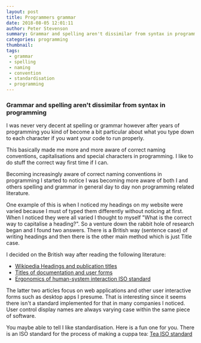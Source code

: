 ```yaml
---
layout: post
title: Programmers grammar
date: 2018-08-05 12:01:11
author: Peter Stevenson
summary: Grammar and spelling aren't dissimilar from syntax in programming.
categories: programming
thumbnail:
tags:
 - grammar
 - spelling
 - naming
 - convention
 - standardisation
 - programming
---
```


### Grammar and spelling aren't dissimilar from syntax in programming

I was never very decent at spelling or grammar however after years of programming you kind of become a bit particular about what you type down to each character if you want your code to run properly.

This basically made me more and more aware of correct naming conventions, capitalisations and special characters in programming. I like to do stuff the correct way first time if I can.

Becoming increasingly aware of correct naming conventions in programming I started to notice I was becoming more aware of both I and others spelling and grammar in general day to day non programming related literature.

One example of this is when I noticed my headings on my website were varied because I must of typed them differently without noticing at first. When I noticed they were all varied I thought to myself "What is the correct way to capitalise a heading?". So a venture down the rabbit hole of research began and I found two answers. There is a British way (sentence case) of writing headings and then there is the other main method which is just Title case.

I decided on the British way after reading the following literature:

* [Wikipedia Headings and publication titles](https://en.wikipedia.org/wiki/Letter_case#Headings_and_publication_titles)
* [Titles of documentation and user forms](https://usabilitynews.bcs.org/content/conWebDoc/41752)
* [Ergonomics of human-system interaction ISO standard](https://www.iso.org/standard/53590.html)

The latter two articles focus on web applications and other user interactive forms such as desktop apps I presume. That is interesting since it seems there isn't a standard implemented for that in many companies I noticed. User control display names are always varying case within the same piece of software.

You maybe able to tell I like standardisation. Here is a fun one for you. There is an ISO standard for the process of making a cuppa tea: [Tea ISO standard](https://en.wikipedia.org/wiki/ISO_3103)
